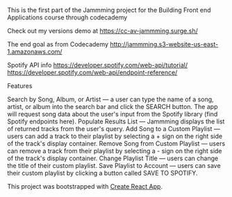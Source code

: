 This is the first part of the Jammming project for the Building Front end Applications course through codecademy

Check out my versions demo at https://cc-av-jammming.surge.sh/

The end goal as from Codecademy
http://jammming.s3-website-us-east-1.amazonaws.com/

Spotify API info
https://developer.spotify.com/web-api/tutorial/
https://developer.spotify.com/web-api/endpoint-reference/

Features

Search by Song, Album, or Artist — a user can type the name of a song, artist, or album into the search bar and click the SEARCH button. The app will request song data about the user's input from the Spotify library (find Spotify endpoints here).
Populate Results List — Jammming displays the list of returned tracks from the user's query.
Add Song to a Custom Playlist — users can add a track to their playlist by selecting a + sign on the right side of the track's display container.
Remove Song from Custom Playlist — users can remove a track from their playlist by selecting a - sign on the right side of the track's display container.
Change Playlist Title — users can change the title of their custom playlist.
Save Playlist to Account — users can save their custom playlist by clicking a button called SAVE TO SPOTIFY.

This project was bootstrapped with [Create React App](https://github.com/facebookincubator/create-react-app).

